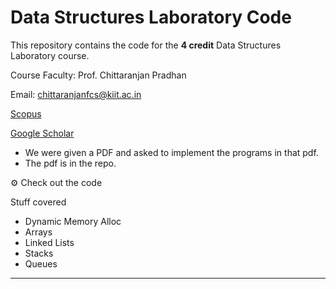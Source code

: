 # Data Structures Laboratory Code

This repository contains the code for the **4 credit** Data Structures Laboratory course.

Course Faculty: Prof. Chittaranjan Pradhan

Email: [chittaranjanfcs@kiit.ac.in](mailto:chittaranjanfcs@kiit.ac.in)

[Scopus](https://www.scopus.com/authid/detail.uri?authorId=57216004996)

[Google Scholar](https://scholar.google.co.in/citations?user=PAyEzaMAAAAJ)

- We were given a PDF and asked to implement the programs in that pdf.
- The pdf is in the repo.

<aside>
⚙ Check out the code
</aside>

Stuff covered 
- Dynamic Memory Alloc
- Arrays
- Linked Lists
- Stacks
- Queues


---
